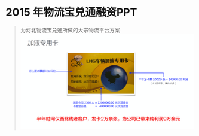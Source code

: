 # 2015 年物流宝兑通融资PPT
> 为河北物流宝兑通所做的大宗物流平台方案
![物流宝兑通](https://github.com/baisheng/wl6888/blob/master/shot.png?raw=true)


